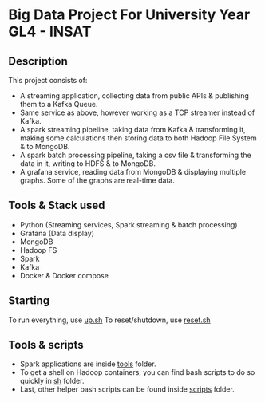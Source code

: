 # Big Data Project For University Year GL4 - INSAT

## Description

This project consists of:
* A streaming application, collecting data from public APIs & publishing them to a Kafka Queue.
* Same service as above, however working as a TCP streamer instead of Kafka.
* A spark streaming pipeline, taking data from Kafka & transforming it, making some calculations then storing data to both Hadoop File System & to MongoDB.
* A spark batch processing pipeline, taking a csv file & transforming the data in it, writing to HDFS & to MongoDB.
* A grafana service, reading data from MongoDB & displaying multiple graphs. Some of the graphs are real-time data.

## Tools & Stack used

* Python (Streaming services, Spark streaming & batch processing)
* Grafana (Data display)
* MongoDB
* Hadoop FS
* Spark
* Kafka
* Docker & Docker compose

## Starting

To run everything, use [up.sh](/up.sh) To reset/shutdown, use [reset.sh](/reset.sh)

## Tools & scripts

* Spark applications are inside [tools](/tools) folder.
* To get a shell on Hadoop containers, you can find bash scripts to do so quickly in [sh](/sh) folder.
* Last, other helper bash scripts can be found inside [scripts](/scripts) folder.
